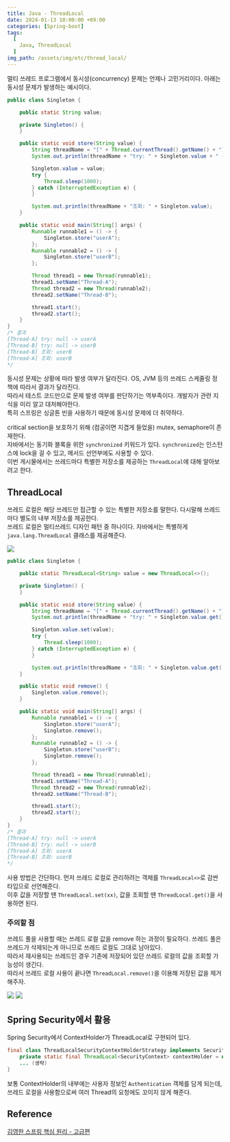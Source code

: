 ```yaml
---
title: Java - ThreadLocal
date: 2024-01-13 10:00:00 +09:00
categories: [Spring-boot]
tags:
  [
    Java, ThreadLocal
  ]
img_path: /assets/img/etc/thread_local/
---
```


멀티 쓰레드 프로그램에서 동시성(concurrency) 문제는 언제나 고민거리이다. 아래는 동시성 문제가 발생하는 예시이다.

```java
public class Singleton {

    public static String value;

    private Singleton() {
    }

    public static void store(String value) {
        String threadName = "[" + Thread.currentThread().getName() + "] ";
        System.out.println(threadName + "try: " + Singleton.value + " -> " + value);

        Singleton.value = value;
        try {
            Thread.sleep(1000);
        } catch (InterruptedException e) {
        }

        System.out.println(threadName + "조회: " + Singleton.value);
    }

    public static void main(String[] args) {
        Runnable runnable1 = () -> {
            Singleton.store("userA");
        };
        Runnable runnable2 = () -> {
            Singleton.store("userB");
        };

        Thread thread1 = new Thread(runnable1);
        thread1.setName("Thread-A");
        Thread thread2 = new Thread(runnable2);
        thread2.setName("Thread-B");

        thread1.start();
        thread2.start();
    }
}
/* 결과
[Thread-A] try: null -> userA
[Thread-B] try: null -> userB
[Thread-B] 조회: userB
[Thread-A] 조회: userB
*/
```

동시성 문제는 상황에 따라 발생 여부가 달라진다. OS, JVM 등의 쓰레드 스케줄링 정책에 따라서 결과가 달라진다.<br>
따라서 테스트 코드만으로 문제 발생 여부를 판단하기는 역부족이다. 개발자가 관련 지식을 미리 알고 대처해야한다.<br>
특히 스프링은 싱글톤 빈을 사용하기 때문에 동시성 문제에 더 취약하다.

critical section을 보호하기 위해 (컴공이면 지겹게 들었을) mutex, semaphore이 존재한다.<br>
자바에서는 동기화 블록을 위한 `synchronized` 키워드가 있다. `synchronized`는 인스턴스에 lock을 걸 수 있고, 메서드 선언부에도 사용할 수 있다.<br>
이번 게시물에서는 쓰레드마다 특별한 저장소를 제공하는 `ThreadLocal`에 대해 알아보려고 한다.

## ThreadLocal
쓰레드 로컬은 해당 쓰레드만 접근할 수 있는 특별한 저장소를 말한다. 다시말해 쓰레드마다 별도의 내부 저장소를 제공한다.<br>
쓰레드 로컬은 멀티쓰레드 디자인 패턴 중 하나이다. 자바에서는 특별하게 `java.lang.ThreadLocal` 클래스를 제공해준다.

![](1.png)

```java
public class Singleton {

    public static ThreadLocal<String> value = new ThreadLocal<>();

    private Singleton() {
    }

    public static void store(String value) {
        String threadName = "[" + Thread.currentThread().getName() + "] ";
        System.out.println(threadName + "try: " + Singleton.value.get() + " -> " + value);

        Singleton.value.set(value);
        try {
            Thread.sleep(1000);
        } catch (InterruptedException e) {
        }

        System.out.println(threadName + "조회: " + Singleton.value.get());
    }

    public static void remove() {
        Singleton.value.remove();
    }

    public static void main(String[] args) {
        Runnable runnable1 = () -> {
            Singleton.store("userA");
            Singleton.remove();
        };
        Runnable runnable2 = () -> {
            Singleton.store("userB");
            Singleton.remove();
        };

        Thread thread1 = new Thread(runnable1);
        thread1.setName("Thread-A");
        Thread thread2 = new Thread(runnable2);
        thread2.setName("Thread-B");

        thread1.start();
        thread2.start();
    }
}
/* 결과
[Thread-A] try: null -> userA
[Thread-B] try: null -> userB
[Thread-A] 조회: userA
[Thread-B] 조회: userB
*/
```

사용 방법은 간단하다. 먼저 쓰레드 로컬로 관리하려는 객체를 `ThreadLocal<>`로 감싼 타입으로 선언해준다.<br>
이후 값을 저장할 땐 `ThreadLocal.set(xx)`, 값을 조회할 땐 `ThreadLocal.get()`을 사용하면 된다.<br>

### 주의할 점
쓰레드 풀을 사용할 때는 쓰레드 로컬 값을 remove 하는 과정이 필요하다. 쓰레드 풀은 쓰레드가 삭제되는게 아니므로 쓰레드 로컬도 그대로 남아있다.<br>
따라서 재사용되는 쓰레드인 경우 기존에 저장되어 있던 쓰레드 로컬의 값을 조회할 가능성이 생긴다.<br>
따라서 쓰레드 로컬 사용이 끝나면 `ThreadLocal.remove()`을 이용해 저장된 값을 제거해주자.

![](2.png)
![](3.png)

## Spring Security에서 활용
Spring Security에서 ContextHolder가 ThreadLocal로 구현되어 있다.
```java
final class ThreadLocalSecurityContextHolderStrategy implements SecurityContextHolderStrategy {
    private static final ThreadLocal<SecurityContext> contextHolder = new ThreadLocal<>();
    ... (생략)
}
```

보통 ContextHolder의 내부에는 사용자 정보인 `Authentication` 객체를 담게 되는데, 쓰레드 로컬을 사용함으로써 여러 Thread의 요청에도 꼬이지 않게 해준다.

## Reference
[김영한 스프링 핵심 원리 - 고급편](https://www.inflearn.com/course/%EC%8A%A4%ED%94%84%EB%A7%81-%ED%95%B5%EC%8B%AC-%EC%9B%90%EB%A6%AC-%EA%B3%A0%EA%B8%89%ED%8E%B8)